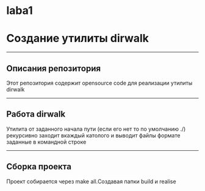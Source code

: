 # laba1
# Создание утилиты dirwalk
____
## Описания репозитория
Этот репозитория содержит opensource code для реализации утилиты dirwalk 
____
## Работа dirwalk
Утилита от заданного начала пути (если его нет то по умолчанию ./) рекурсивно заходит вкаждый католого и выводит файлы формате заданные в командной строке
____
## Сборка проекта
Проект собирается через make all.Создавая папки build и realise
